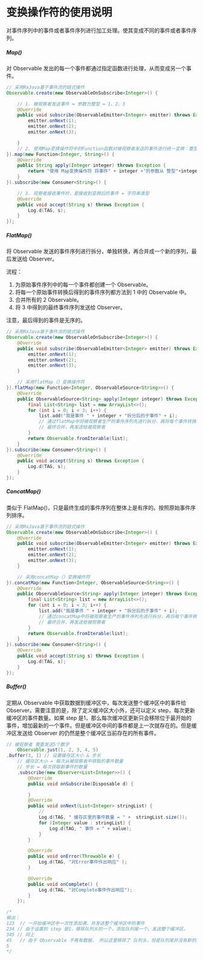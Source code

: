 # 变换操作符的使用说明

对事件序列中的事件或者事件序列进行加工处理。使其变成不同的事件或者事件序列。

##### Map()

对 Observable 发出的每一个事件都通过指定函数进行处理，从而变成另一个事件。

```java
// 采用RxJava基于事件流的链式操作
Observable.create(new ObservableOnSubscribe<Integer>() {

    // 1. 被观察者发送事件 = 参数为整型 = 1、2、3
    @Override
    public void subscribe(ObservableEmitter<Integer> emitter) throws Exception {
        emitter.onNext(1);
        emitter.onNext(2);
        emitter.onNext(3);

    }
    // 2. 使用Map变换操作符中的Function函数对被观察者发送的事件进行统一变换：整型变换成字符串类型
}).map(new Function<Integer, String>() {
    @Override
    public String apply(Integer integer) throws Exception {
        return "使用 Map变换操作符 将事件" + integer +"的参数从 整型"+integer + " 变换成 字符串类型" + integer ;
    }
}).subscribe(new Consumer<String>() {

    // 3. 观察者接收事件时，是接收到变换后的事件 = 字符串类型
    @Override
    public void accept(String s) throws Exception {
        Log.d(TAG, s);
    }
});

```

##### FlatMap()

将 Observable 发送的事件序列进行拆分，单独转换，再合并成一个新的序列，最后发送给 Observer。

流程：

1. 为原始事件序列中的每一个事件都创建一个 Observable。
2. 将每一个原始事件转换后得到的事件序列都方法到 1 中的 Observable 中。
3. 合并所有的 2 Observable。
4. 将 3 中得到的最终事件序列发送给 Observer。

注意，最后得到的事件是无序的。

```java
// 采用RxJava基于事件流的链式操作
Observable.create(new ObservableOnSubscribe<Integer>() {
    @Override
    public void subscribe(ObservableEmitter<Integer> emitter) throws Exception {
        emitter.onNext(1);
        emitter.onNext(2);
        emitter.onNext(3);
    }

    // 采用flatMap（）变换操作符
}).flatMap(new Function<Integer, ObservableSource<String>>() {
    @Override
    public ObservableSource<String> apply(Integer integer) throws Exception {
        final List<String> list = new ArrayList<>();
        for (int i = 0; i < 3; i++) {
            list.add("我是事件 " + integer + "拆分后的子事件" + i);
            // 通过flatMap中将被观察者生产的事件序列先进行拆分，再将每个事件转换为一个新的发送三个String事件
            // 最终合并，再发送给被观察者
        }
        return Observable.fromIterable(list);
    }
}).subscribe(new Consumer<String>() {
    @Override
    public void accept(String s) throws Exception {
        Log.d(TAG, s);
    }
});


```

##### ConcatMap()

类似于 FlatMap()，只是最终生成的事件序列在整体上是有序的。按照原始事件序列排序。

```java
// 采用RxJava基于事件流的链式操作
Observable.create(new ObservableOnSubscribe<Integer>() {
    @Override
    public void subscribe(ObservableEmitter<Integer> emitter) throws Exception {
        emitter.onNext(1);
        emitter.onNext(2);
        emitter.onNext(3);
    }

    // 采用concatMap（）变换操作符
}).concatMap(new Function<Integer, ObservableSource<String>>() {
    @Override
    public ObservableSource<String> apply(Integer integer) throws Exception {
        final List<String> list = new ArrayList<>();
        for (int i = 0; i < 3; i++) {
            list.add("我是事件 " + integer + "拆分后的子事件" + i);
            // 通过concatMap中将被观察者生产的事件序列先进行拆分，再将每个事件转换为一个新的发送三个String事件
            // 最终合并，再发送给被观察者
        }
        return Observable.fromIterable(list);
    }
}).subscribe(new Consumer<String>() {
    @Override
    public void accept(String s) throws Exception {
        Log.d(TAG, s);
    }
});

```

##### Buffer()

定期从 Observable 中获取数据到缓冲区中，每次发送整个缓冲区中的事件给 Observer。需要注意的是，除了定义缓冲区大小外，还可以定义 step，每次更新缓冲区的事件数量。如果 step 是1，那么每次缓冲区更新只会移除位于最开始的事件，增加最新的一个事件。但是缓冲区中间的事件都是上一次就存在的。但是缓冲区发送给 Observer 的仍然是整个缓冲区当前存在的所有事件。

```java
// 被观察者 需要发送5个数字
    Observable.just(1, 2, 3, 4, 5)
.buffer(3, 1) // 设置缓存区大小 & 步长
    // 缓存区大小 = 每次从被观察者中获取的事件数量
    // 步长 = 每次获取新事件的数量
    .subscribe(new Observer<List<Integer>>() {
        @Override
        public void onSubscribe(Disposable d) {

        }
        @Override
        public void onNext(List<Integer> stringList) {
            //
            Log.d(TAG, " 缓存区里的事件数量 = " +  stringList.size());
            for (Integer value : stringList) {
                Log.d(TAG, " 事件 = " + value);
            }
        }

        @Override
        public void onError(Throwable e) {
            Log.d(TAG, "对Error事件作出响应" );
        }

        @Override
        public void onComplete() {
            Log.d(TAG, "对Complete事件作出响应");
        }
    });

/*
输出：
123  // 一开始缓冲区中一次性添加满，并发送整个缓冲区中的事件
234 // 由于设置的 step 是1，移除队列头的一个，添加队列尾一个。发送整个缓冲区。
345 // 同上
45   // 由于 Observable 不再有数据， 所以这里移除了 队列头，但是队列尾并没有新的数据，所以缓冲区只剩2个。
5
*/
```

